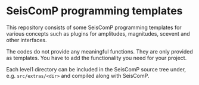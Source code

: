 # SeisComP programming templates

This repository consists of some SeisComP programming templates
for various concepts such as plugins for amplitudes, magnitudes, scevent
and other interfaces.

The codes do not provide any meaningful functions. They are only provided
as templates. You have to add the functionality you need for your project.

Each level1 directory can be included in the SeisComP source tree under,
e.g. `src/extras/<dir>` and compiled along with SeisComP.

